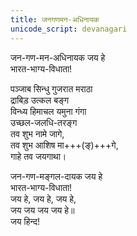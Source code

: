 ```yaml
---
title: जनगणमन-अधिनायक
unicode_script: devanagari
---
```


जन-गण-मन-अधिनायक जय हे  
भारत-भाग्य-विधाता!  

पञ्जाब सिन्धु गुजरात मराठा  
द्राबिड़ उत्कल बङ्ग  
विन्ध्य हिमाचल यमुना गंगा  
उच्छल-जलधि-तरङ्ग  
तव शुभ नामे जागे,  
तव शुभ आशिष मा+++(ङ्)+++गे,  
गाहे तव जयगाथा।

जन-गण-मङ्गल-दायक जय हे  
भारत-भाग्य-विधाता!  
जय हे, जय हे, जय हे,  
जय जय जय जय हे॥  
जय हिन्द!